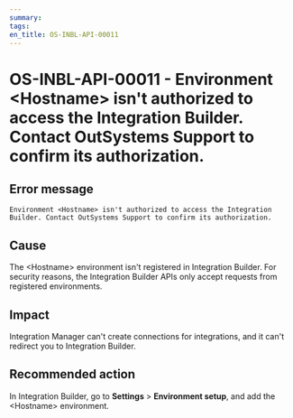 ```yaml
---
summary:
tags:
en_title: OS-INBL-API-00011
---
```


# OS-INBL-API-00011 - Environment &lt;Hostname&gt; isn't authorized to access the Integration Builder. Contact OutSystems Support to confirm its authorization.

## Error message

`Environment <Hostname> isn't authorized to access the Integration Builder. Contact OutSystems Support to confirm its authorization.`

## Cause

The &lt;Hostname&gt; environment isn't registered in Integration Builder.
For security reasons, the Integration Builder APIs only accept requests from registered environments.
    
## Impact

Integration Manager can't create connections for integrations, and it can't redirect you to Integration Builder.

## Recommended action

In Integration Builder, go to **Settings** > **Environment setup**, and add the &lt;Hostname&gt; environment.
